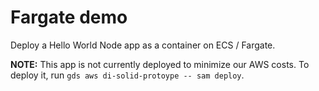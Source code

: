 # Fargate demo

Deploy a Hello World Node app as a container on ECS / Fargate.

**NOTE:** This app is not currently deployed to minimize our AWS costs. To deploy it, run `gds aws di-solid-protoype -- sam deploy`.
